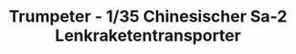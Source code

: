 ---
layout: product
title: "Trumpeter - 1/35 Chinesischer Sa-2 Lenkraketentransporter"
price: "6600" 
desc: "N/A"
img_path: "/assets/img/TRU00204.jpg"
brand: "N/A"
available: false
special_offer: false
new: false
soon: false
cat: "010000"
subcat: "013400"
subsubcat: "0N/A"
sifra: "TRU00204"
popular: true
---